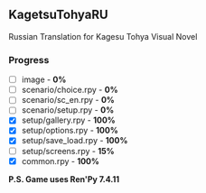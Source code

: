## KagetsuTohyaRU
Russian Translation for Kagesu Tohya Visual Novel
### Progress

 - [ ] image - **0%**
 - [ ] scenario/choice.rpy - **0%**
 - [ ] scenario/sc_en.rpy - **0%**
 - [ ] scenario/setup.rpy - **0%**
 - [x] setup/gallery.rpy - **100%**
 - [x] setup/options.rpy - **100%**
 - [x] setup/save_load.rpy - **100%**
 - [ ] setup/screens.rpy - **15%**
 - [x] common.rpy - **100%**

**P.S. Game uses Ren'Py 7.4.11**
